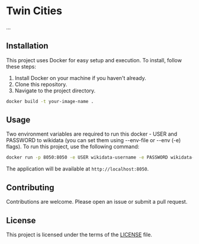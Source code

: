 # Twin Cities

...

## Installation

This project uses Docker for easy setup and execution. To install, follow these steps:

1. Install Docker on your machine if you haven't already.
2. Clone this repository.
3. Navigate to the project directory.

```sh
docker build -t your-image-name .
```

## Usage

Two environment variables are required to run this docker - USER and PASSWORD to wikidata (you can set them using --env-file or --env (-e) flags).
To run this project, use the following command:

```sh
docker run -p 8050:8050 -e USER wikidata-username -e PASSWORD wikidata-password your-image-name
```

The application will be available at `http://localhost:8050`.

## Contributing

Contributions are welcome. Please open an issue or submit a pull request.

## License

This project is licensed under the terms of the [LICENSE](LICENSE) file.
